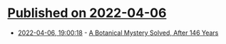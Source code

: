 # [Published on 2022-04-06](index.md)

* [2022-04-06, 19:00:18](https://news.ycombinator.com/item?id=30936132) - [A Botanical Mystery Solved, After 146 Years](https://www.atlasobscura.com/articles/marianne-north-chassalia-northiana)
